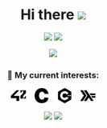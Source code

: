 <h1 align="center">Hi there <img src="https://media.giphy.com/media/hvRJCLFzcasrR4ia7z/giphy.gif" width="35"></h1>
<p align="center">
  <a href="https://github.com/yusekim"><img src="https://img.shields.io/github/followers/yusekim?label=Follow%20me&style=social" /></a>
  <a href="mailto:이메일"><img src="https://img.shields.io/badge/Email-youwin0802%40naver.com-blue?style=flat&logo=gmail"></a>
</p>

<p align="center">
  <img src="https://readme-typing-svg.herokuapp.com?color=%2336BCF7&lines=Welcome+to+my+GitHub+Profile!;">
</p>

<h3 align="center">🌱 My current interests:</h3>
<p align="center">
  <img src="./images/42.svg" alt="42 Logo" width="30" height="30" />
  &nbsp;&nbsp;
  <img src="./images/c.svg" alt="42 Logo" width="30" height="30" />
  &nbsp;&nbsp;
  <img src="./images/cplusplus.svg" alt="42 Logo" width="30" height="30" />
  &nbsp;&nbsp;
  <img src="./images/haskell.svg" alt="42 Logo" width="30" height="30" />
</p>

<p align="center">
  <img src="https://github-readme-stats.vercel.app/api?username=yusekim&show_icons=true&theme=radical" height="150"/>
  <img src="https://github-readme-stats.vercel.app/api/top-langs/?username=yusekim&layout=compact&theme=radical" height="150"/>
</p>
